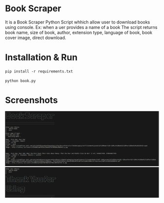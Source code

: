 # Book Scraper
It is a Book Scraper Python Script whhich allow user to download books using console.
Ex: when a uer provides a name of a book
The script returns book name, size of book, author, extension type, language of book, book cover image, direct download.

# Installation & Run
`pip install -r requirements.txt`

`python book.py`

# Screenshots
![Alt text](assests/image.png)
![Alt text](assests/image-1.png)